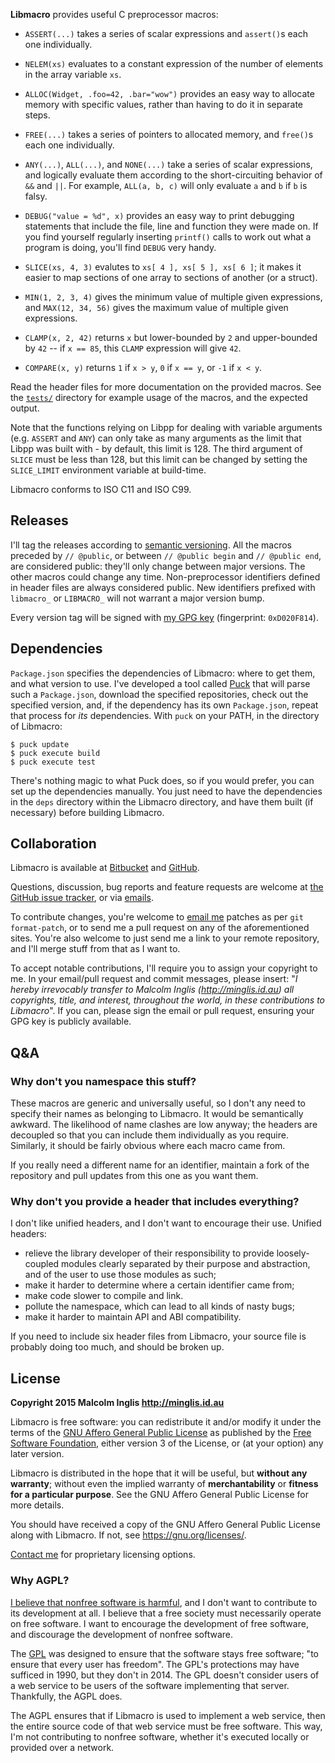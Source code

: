 
**Libmacro** provides useful C preprocessor macros:

- `ASSERT(...)` takes a series of scalar expressions and `assert()`s each one individually.

- `NELEM(xs)` evaluates to a constant expression of the number of elements in the array variable `xs`.

- `ALLOC(Widget, .foo=42, .bar="wow")` provides an easy way to allocate memory with specific values, rather than having to do it in separate steps.

- `FREE(...)` takes a series of pointers to allocated memory, and `free()`s each one individually.

- `ANY(...)`, `ALL(...)`, and `NONE(...)` take a series of scalar expressions, and logically evaluate them according to the short-circuiting behavior of `&&` and `||`. For example, `ALL(a, b, c)` will only evaluate `a` and `b` if `b` is falsy.

- `DEBUG("value = %d", x)` provides an easy way to print debugging statements that include the file, line and function they were made on. If you find yourself regularly inserting `printf()` calls to work out what a program is doing, you'll find `DEBUG` very handy.

- `SLICE(xs, 4, 3)` evalutes to `xs[ 4 ], xs[ 5 ], xs[ 6 ]`; it makes it easier to map sections of one array to sections of another (or a struct).

- `MIN(1, 2, 3, 4)` gives the minimum value of multiple given expressions, and `MAX(12, 34, 56)` gives the maximum value of multiple given expressions.

- `CLAMP(x, 2, 42)` returns `x` but lower-bounded by `2` and upper-bounded by `42` -- if `x == 85`, this `CLAMP` expression will give `42`.

- `COMPARE(x, y)` returns `1` if `x > y`, `0` if `x == y`, or `-1` if `x < y`.

Read the header files for more documentation on the provided macros. See the [`tests/`](tests/) directory for example usage of the macros, and the expected output.

Note that the functions relying on Libpp for dealing with variable arguments (e.g. `ASSERT` and `ANY`) can only take as many arguments as the limit that Libpp was built with - by default, this limit is 128. The third argument of `SLICE` must be less than 128, but this limit can be changed by setting the `SLICE_LIMIT` environment variable at build-time.

Libmacro conforms to ISO C11 and ISO C99.


## Releases

I'll tag the releases according to [semantic versioning](http://semver.org/spec/v2.0.0.html). All the macros preceded by `// @public`, or between `// @public begin` and `// @public end`, are considered public: they'll only change between major versions. The other macros could change any time. Non-preprocessor identifiers defined in header files are always considered public. New identifiers prefixed with `libmacro_` or `LIBMACRO_` will not warrant a major version bump.

Every version tag will be signed with [my GPG key](http://pool.sks-keyservers.net/pks/lookup?op=vindex&search=0xD020F814) (fingerprint: `0xD020F814`).


## Dependencies

`Package.json` specifies the dependencies of Libmacro: where to get them, and what version to use. I've developed a tool called [Puck](https://gitorious.org/mcinglis/puck) that will parse such a `Package.json`, download the specified repositories, check out the specified version, and, if the dependency has its own `Package.json`, repeat that process for *its* dependencies. With `puck` on your PATH, in the directory of Libmacro:

```
$ puck update
$ puck execute build
$ puck execute test
```

There's nothing magic to what Puck does, so if you would prefer, you can set up the dependencies manually. You just need to have the dependencies in the `deps` directory within the Libmacro directory, and have them built (if necessary) before building Libmacro.


## Collaboration

Libmacro is available at [Bitbucket](https://bitbucket.org/mcinglis/libmacro) and [GitHub](https://github.com/mcinglis/libmacro).

Questions, discussion, bug reports and feature requests are welcome at [the GitHub issue tracker](https://github.com/mcinglis/libmacro/issues), or via [emails](mailto:me@minglis.id.au).

To contribute changes, you're welcome to [email me](mailto:me@minglis.id.au) patches as per `git format-patch`, or to send me a pull request on any of the aforementioned sites. You're also welcome to just send me a link to your remote repository, and I'll merge stuff from that as I want to.

To accept notable contributions, I'll require you to assign your copyright to me. In your email/pull request and commit messages, please insert: "*I hereby irrevocably transfer to Malcolm Inglis (http://minglis.id.au) all copyrights, title, and interest, throughout the world, in these contributions to Libmacro*". If you can, please sign the email or pull request, ensuring your GPG key is publicly available.


## Q&A

### Why don't you namespace this stuff?

These macros are generic and universally useful, so I don't any need to specify their names as belonging to Libmacro. It would be semantically awkward. The likelihood of name clashes are low anyway; the headers are decoupled so that you can include them individually as you require. Similarly, it should be fairly obvious where each macro came from.

If you really need a different name for an identifier, maintain a fork of the repository and pull updates from this one as you want them.

### Why don't you provide a header that includes everything?

I don't like unified headers, and I don't want to encourage their use. Unified headers:

- relieve the library developer of their responsibility to provide loosely-coupled modules clearly separated by their purpose and abstraction, and of the user to use those modules as such;
- make it harder to determine where a certain identifier came from;
- make code slower to compile and link.
- pollute the namespace, which can lead to all kinds of nasty bugs;
- make it harder to maintain API and ABI compatibility.

If you need to include six header files from Libmacro, your source file is probably doing too much, and should be broken up.


## License

**Copyright 2015 Malcolm Inglis <http://minglis.id.au>**

Libmacro is free software: you can redistribute it and/or modify it under the terms of the [GNU Affero General Public License](https://gnu.org/licenses/agpl.html) as published by the [Free Software Foundation](https://fsf.org), either version 3 of the License, or (at your option) any later version.

Libmacro is distributed in the hope that it will be useful, but **without any warranty**; without even the implied warranty of **merchantability** or **fitness for a particular purpose**. See the GNU Affero General Public License for more details.

You should have received a copy of the GNU Affero General Public License along with Libmacro. If not, see <https://gnu.org/licenses/>.

[Contact me](mailto:me@minglis.id.au) for proprietary licensing options.

### Why AGPL?

[I believe that nonfree software is harmful](http://minglis.id.au/blog/2014/04/09/free-software-free-society.html), and I don't want to contribute to its development at all. I believe that a free society must necessarily operate on free software. I want to encourage the development of free software, and discourage the development of nonfree software.

The [GPL](https://gnu.org/licenses/gpl.html) was designed to ensure that the software stays free software; "to ensure that every user has freedom". The GPL's protections may have sufficed in 1990, but they don't in 2014. The GPL doesn't consider users of a web service to be users of the software implementing that server. Thankfully, the AGPL does.

The AGPL ensures that if Libmacro is used to implement a web service, then the entire source code of that web service must be free software. This way, I'm not contributing to nonfree software, whether it's executed locally or provided over a network.

